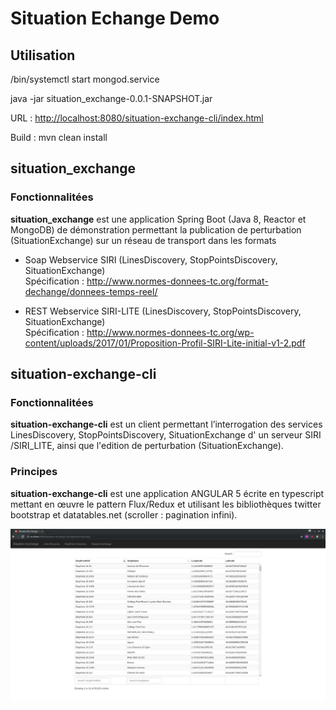 # Situation Echange Demo

## Utilisation

/bin/systemctl start mongod.service

java -jar situation_exchange-0.0.1-SNAPSHOT.jar

URL : <http://localhost:8080/situation-exchange-cli/index.html>  

Build : mvn clean install


## situation_exchange

### Fonctionnalitées

**situation_exchange** est une application Spring Boot (Java 8, Reactor et MongoDB) de démonstration permettant la publication de perturbation (SituationExchange) sur un réseau de transport dans les formats   

* Soap Webservice  SIRI (LinesDiscovery, StopPointsDiscovery, SituationExchange)  
  Spécification : <http://www.normes-donnees-tc.org/format-dechange/donnees-temps-reel/>
     
* REST Webservice SIRI-LITE (LinesDiscovery, StopPointsDiscovery, SituationExchange)  
  Spécification : <http://www.normes-donnees-tc.org/wp-content/uploads/2017/01/Proposition-Profil-SIRI-Lite-initial-v1-2.pdf>

## situation-exchange-cli

### Fonctionnalitées
**situation-exchange-cli** est un client permettant l’interrogation des services LinesDiscovery, StopPointsDiscovery, SituationExchange d' un serveur SIRI /SIRI_LITE, ainsi que l'edition de perturbation (SituationExchange).

### Principes
**situation-exchange-cli** est une application ANGULAR 5 écrite en typescript mettant en œuvre le pattern Flux/Redux et utilisant les bibliothèques twitter bootstrap et datatables.net (scroller : pagination infini).  


![situation-exchange logo](situation-exchange.png "situation-exchange")
